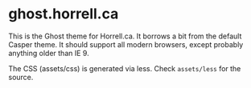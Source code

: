 ghost.horrell.ca
=================

This is the Ghost theme for Horrell.ca. It borrows a bit from the default Casper theme. It should support all modern browsers, except probably anything older than IE 9.

The CSS (assets/css) is generated via less. Check `assets/less` for the source.
